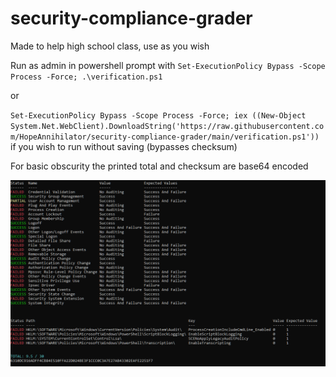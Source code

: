 # security-compliance-grader
Made to help high school class, use as you wish 

Run as admin in powershell prompt with ``Set-ExecutionPolicy Bypass -Scope Process -Force; .\verification.ps1`` 

or 

``Set-ExecutionPolicy Bypass -Scope Process -Force; iex ((New-Object System.Net.WebClient).DownloadString('https://raw.githubusercontent.com/HopeAnnihilator/security-compliance-grader/main/verification.ps1'))`` if you wish to run without saving (bypasses checksum)

For basic obscurity the printed total and checksum are base64 encoded 

![alt text](https://github.com/HopeAnnihilator/security-compliance-grader/blob/main/demo.png?raw=true)
